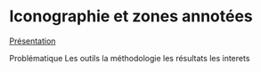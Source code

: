 # Iconographie et zones annotées

[Présentation](/Presentation.md)

Problématique 
Les outils 
la méthodologie
les résultats
les interets 

